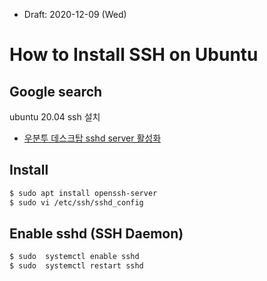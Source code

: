 * Draft: 2020-12-09 (Wed)

# How to Install SSH on Ubuntu

## Google search
ubuntu 20.04 ssh 설치

* [우분투 데스크탑 sshd server 활성화](https://www.lesstif.com/lpt/sshd-server-24445601.html)

## Install
```bash
$ sudo apt install openssh-server
$ sudo vi /etc/ssh/sshd_config
```

## Enable sshd (SSH Daemon)
```bash
$ sudo  systemctl enable sshd
$ sudo  systemctl restart sshd
```
